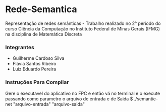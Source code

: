 # Rede-Semantica
Representação de redes semânticas - Trabalho realizado no 2° período do curso Ciência da Computação no Instituto Federal de Minas Gerais (IFMG) na disciplina de Matemática Discreta

### Integrantes
- Guilherme Cardoso Silva
- Flávia Santos Ribeiro
- Luiz Eduardo Pereira

### Instruções Para Compilar
Gere o executavel do aplicativo no FPC e então vá no terminal e o execute	passando como parametro o arquivo de entrada e de Saida	    $ ./semantic-net "arquivo-entrada" "arquivo-saida"
